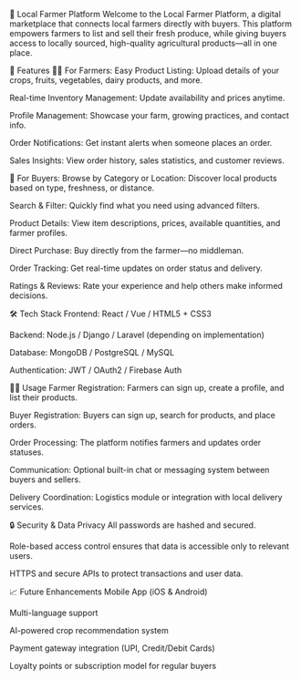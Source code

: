 🌾 Local Farmer Platform
Welcome to the Local Farmer Platform, a digital marketplace that connects local farmers directly with buyers. This platform empowers farmers to list and sell their fresh produce, while giving buyers access to locally sourced, high-quality agricultural products—all in one place.

🚀 Features
👨‍🌾 For Farmers:
Easy Product Listing: Upload details of your crops, fruits, vegetables, dairy products, and more.

Real-time Inventory Management: Update availability and prices anytime.

Profile Management: Showcase your farm, growing practices, and contact info.

Order Notifications: Get instant alerts when someone places an order.

Sales Insights: View order history, sales statistics, and customer reviews.

🛒 For Buyers:
Browse by Category or Location: Discover local products based on type, freshness, or distance.

Search & Filter: Quickly find what you need using advanced filters.

Product Details: View item descriptions, prices, available quantities, and farmer profiles.

Direct Purchase: Buy directly from the farmer—no middleman.

Order Tracking: Get real-time updates on order status and delivery.

Ratings & Reviews: Rate your experience and help others make informed decisions.

🛠️ Tech Stack
Frontend: React / Vue / HTML5 + CSS3

Backend: Node.js / Django / Laravel (depending on implementation)

Database: MongoDB / PostgreSQL / MySQL

Authentication: JWT / OAuth2 / Firebase Auth

🧑‍💻 Usage
Farmer Registration: Farmers can sign up, create a profile, and list their products.

Buyer Registration: Buyers can sign up, search for products, and place orders.

Order Processing: The platform notifies farmers and updates order statuses.

Communication: Optional built-in chat or messaging system between buyers and sellers.

Delivery Coordination: Logistics module or integration with local delivery services.

🔒 Security & Data Privacy
All passwords are hashed and secured.

Role-based access control ensures that data is accessible only to relevant users.

HTTPS and secure APIs to protect transactions and user data.

📈 Future Enhancements
Mobile App (iOS & Android)

Multi-language support

AI-powered crop recommendation system

Payment gateway integration (UPI, Credit/Debit Cards)

Loyalty points or subscription model for regular buyers
